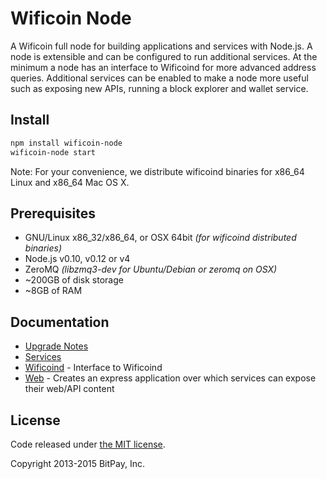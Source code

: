 Wificoin Node
============

A Wificoin full node for building applications and services with Node.js. A node is extensible and can be configured to run additional services. At the minimum a node has an interface to Wificoind for more advanced address queries. Additional services can be enabled to make a node more useful such as exposing new APIs, running a block explorer and wallet service.

## Install

```bash
npm install wificoin-node
wificoin-node start
```

Note: For your convenience, we distribute wificoind binaries for x86_64 Linux and x86_64 Mac OS X. 

## Prerequisites

- GNU/Linux x86_32/x86_64, or OSX 64bit *(for wificoind distributed binaries)*
- Node.js v0.10, v0.12 or v4
- ZeroMQ *(libzmq3-dev for Ubuntu/Debian or zeromq on OSX)*
- ~200GB of disk storage
- ~8GB of RAM

## Documentation

- [Upgrade Notes](docs/upgrade.md)
- [Services](docs/services.md)
- [Wificoind](docs/services/wificoind.md) - Interface to Wificoind
- [Web](docs/services/web.md) - Creates an express application over which services can expose their web/API content

## License

Code released under [the MIT license](https://github.com/KunTengRom/wificoin-node/blob/master/LICENSE).

Copyright 2013-2015 BitPay, Inc.